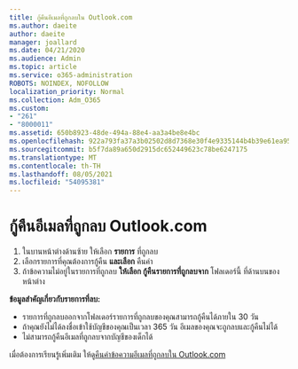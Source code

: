 ```yaml
---
title: กู้คืนอีเมลที่ถูกลบใน Outlook.com
ms.author: daeite
author: daeite
manager: joallard
ms.date: 04/21/2020
ms.audience: Admin
ms.topic: article
ms.service: o365-administration
ROBOTS: NOINDEX, NOFOLLOW
localization_priority: Normal
ms.collection: Adm_O365
ms.custom:
- "261"
- "8000011"
ms.assetid: 650b8923-48de-494a-88e4-aa3a4be8e4bc
ms.openlocfilehash: 922a793fa37a3b02502d8d7368e30f4e9335144b4b39e61ea956ea708cebf07f
ms.sourcegitcommit: b5f7da89a650d2915dc652449623c78be6247175
ms.translationtype: MT
ms.contentlocale: th-TH
ms.lasthandoff: 08/05/2021
ms.locfileid: "54095381"
---
```

# <a name="recover-deleted-email-outlookcom"></a>กู้คืนอีเมลที่ถูกลบ Outlook.com

1. ในบานหน้าต่างด้านซ้าย ให้เลือก **รายการ** ที่ถูกลบ
2. เลือกรายการที่คุณต้องการกู้คืน **และเลือก** คืนค่า
3. ถ้าข้อความไม่อยู่ในรายการที่ถูกลบ **ให้เลือก กู้คืนรายการที่ถูกลบจาก** โฟลเดอร์นี้ ที่ด้านบนของหน้าต่าง

 **ข้อมูลสําคัญเกี่ยวกับรายการที่ลบ:**
  
- รายการที่ถูกลบออกจากโฟลเดอร์รายการที่ถูกลบของคุณสามารถกู้คืนได้ภายใน 30 วัน
- ถ้าคุณยังไม่ได้ลงชื่อเข้าใช้บัญชีของคุณเป็นเวลา 365 วัน อีเมลของคุณจะถูกลบและกู้คืนไม่ได้
- ไม่สามารถกู้คืนอีเมลที่ถูกลบจากบัญชีของเด็กได้

เมื่อต้องการเรียนรู้เพิ่มเติม ให้ดู[คืนค่าข้อความอีเมลที่ถูกลบใน Outlook.com](https://support.office.com/article/cf06ab1b-ae0b-418c-a4d9-4e895f83ed50?wt.mc_id=Office_Outlook_com_Alchemy)